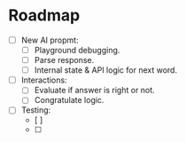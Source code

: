 # Roadmap

- [ ] New AI propmt:
    - [ ] Playground debugging.
    - [ ] Parse response.
    - [ ] Internal state & API logic for next word.
- [ ] Interactions:
    - [ ] Evaluate if answer is right or not.
    - [ ] Congratulate logic.

- [ ] Testing:
    - [ ] 
    - [ ] 
